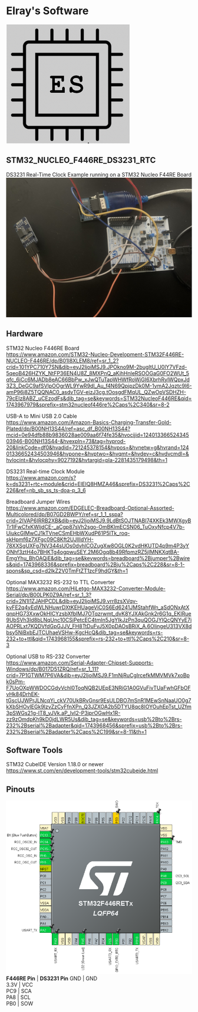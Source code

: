 # Elray's Software
![logo](images/ElraysSoftware-Logo.png)

## STM32_NUCLEO_F446RE_DS3231_RTC
DS3231 Real-Time Clock Example running on a STM32 Nucleo F44RE Board<br />
![board](images/STM32-Nucleo-F446RE-Board.jpg)

## Hardware
STM32 Nucleo F446RE Board<br />
https://www.amazon.com/STM32-Nucleo-Development-STM32F446RE-NUCLEO-F446RE/dp/B01I8XLEM8/ref=sr_1_2?crid=101YPC710Y7SN&dib=eyJ2IjoiMSJ9.JPOkno9M-2bugItU_U0lY7VFzd-5qeoB426HZYK_NtFP36EN4U8Z_8MXPnQ_aKihHnleRSOOGaG0FO2WUt_5qfc_6jCc6MJADb8eAC66BbPw_xJwQTuTapWHWfRoWjGI6XbrhRylWQpxJd3Z3_DeGC9afSVlpOOgrWL9YwR9dl_Au_f4N69QpjpzDk0M-1ymA2Jqztc9l6-amP96j8Z5TQQNAC0_asdvTGV-ejzJ3cg.tOosgdFMqUL_QZwOpVSDHZH-79cEIz8ABZ_uCEzodFs&dib_tag=se&keywords=STM32NucleoF446RE&qid=1743967979&sprefix=stm32nucleof446re%2Caps%2C340&sr=8-2

USB-A to Mini USB 2.0 Cable<br />
https://www.amazon.com/Amazon-Basics-Charging-Transfer-Gold-Plated/dp/B00NH13S44/ref=asc_df_B00NH13S44?mcid=0e94dfb88b9836028ae009aa6f74fe35&hvocijid=12401336652434503946-B00NH13S44-&hvexpln=73&tag=hyprod-20&linkCode=df0&hvadid=721245378154&hvpos=&hvnetw=g&hvrand=12401336652434503946&hvpone=&hvptwo=&hvqmt=&hvdev=c&hvdvcmdl=&hvlocint=&hvlocphy=9027192&hvtargid=pla-2281435179498&th=1

DS3231 Real-time Clock Module<br />
https://www.amazon.com/s?k=ds3231+rtc+module&crid=EIEIQ8HMZA46&sprefix=DS3231%2Caps%2C226&ref=nb_sb_ss_ts-doa-p_3_6

Breadboard Jumper Wires<br />
https://www.amazon.com/EDGELEC-Breadboard-Optional-Assorted-Multicolored/dp/B07GD2BWPY/ref=sr_1_1_sspa?crid=2IVAP6IRRB2XB&dib=eyJ2IjoiMSJ9.9LdBtSOJTNABI74XKEk3MWXgyBTr1lFwCfxKWljdCE-_aCgp87sVh2sgo-OmBKlmECSN06_TuOxyNfcp4V7b-UiukcGlMwCJ1kTVneCSmEHbWXudP61P5lTk_roq-skHpmf6z7XFgc09C8Kft2UJllIdYH-78XXSgUXFg7NV344sUOs0dvhlCOZugXw8OGL0K2vdHKUTD4p9m4P3yYONhf3ztH4o7BHKTg4ogpwuSEY.2M6Ogq8b49RfpmzRZ5jIMNKXqtBA-EmgYhu_BhOAQjE&dib_tag=se&keywords=breadboard%2Bjumper%2Bwires&qid=1743968336&sprefix=breadboard%2Bju%2Caps%2C228&sr=8-1-spons&sp_csd=d2lkZ2V0TmFtZT1zcF9hdGY&th=1

Optional MAX3232 RS-232 to TTL Converter<br />
https://www.amazon.com/HiLetgo-MAX3232-Converter-Module-Serial/dp/B00LPK0Z9A/ref=sr_1_3?crid=2N1I1ZJAHPCDL&dib=eyJ2IjoiMSJ9.vrr8zsXVqv-kvFE2q4yEdWLNHuwrDXtKEHUageViC0S6Ed6241JMStahfWn_aSdONxAtXqnpHG73XxwOkHICYzsbXfblMJ7OTqzrwmt_dvK8YJXAkGnk2r6G1q_EKIRue9UbSVh3Id8bLNqUnc10CSjPetcEC4tmIn5JgYIkJzPn3quQOGJYlQcQNYyE7iAOPRLxt7KQDVfdGpGJJV_FH8TtDuFvJ5X0pDAOsBRiX_A.6OIjngeU313VX8dbsy5NiBxbEJTCUhaeVSHw-KgcHcQ&dib_tag=se&keywords=rs-232+to+ttl&qid=1743968155&sprefix=rs-232+to+ttl%2Caps%2C210&sr=8-3

Optional USB to RS-232 Converter<br />
https://www.amazon.com/Serial-Adapter-Chipset-Supports-Windows/dp/B017D51ZRQ/ref=sr_1_11?crid=7P1GTWM7P6VA&dib=eyJ2IjoiMSJ9.F1mNjRuCgIrcefkMMVMVk7xoBpk0sPm-F7UoOXpWWDOCGdyVchI0ToqNQB2UEpE3NRiG1A0GVuFivTUaFwhGFbOFvHk84DrhEK-tGscUJWPrJLNcqYi_ckV70UkBRvGnsr9EsULDBO7mSnR1MEwSnNaaUO0g7kXbSHOvIEGk9lzvZzCyFfnXPn_Q3JZXOA2b5DTYU8qc8IOYOuhEpTst_UZfm3pSWGs21g-lT8_vJVk.aP_lvI2-P3jprOGwHx1R-zz9zOmdpKh9kD0jdLWR5Us&dib_tag=se&keywords=usb%2Bto%2Brs-232%2Bserial%2Badapter&qid=1743968456&sprefix=usb%2Bto%2Brs-232%2Bserial%2Badapter%2Caps%2C199&sr=8-11&th=1

## Software Tools
STM32 CubeIDE Version 1.18.0 or newer<br />
https://www.st.com/en/development-tools/stm32cubeide.html

## Pinouts
![pinout](images/IOC_Pinouts.png)
**F446RE Pin** | **DS3231 Pin**
GND | GND<br />
3.3V | VCC<br />
PC9 | SCA<br />
PA8 | SCL<br />
PB0 | SOW

